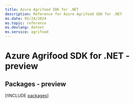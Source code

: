 ```yaml
---
title: Azure Agrifood SDK for .NET
description: Reference for Azure Agrifood SDK for .NET
ms.date: 05/24/2024
ms.topic: reference
ms.devlang: dotnet
ms.service: agrifood
---
```

# Azure Agrifood SDK for .NET - preview
## Packages - preview
[!INCLUDE [packages](agrifood-index.md)]